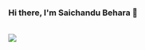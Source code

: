 ### Hi there, I'm Saichandu Behara 👋


<br />

<img src="https://github-readme-stats.vercel.app/api?username=bvnsaichandu&hide_border=true&show_icons=true">

<br />


<!--
**bvnsaichandu/bvnsaichandu** is a ✨ _special_ ✨ repository because its `README.md` (this file) appears on your GitHub profile.

Here are some ideas to get you started:

- 🔭 I’m currently working on ...
- 🌱 I’m currently learning ...
- 👯 I’m looking to collaborate on ...
- 🤔 I’m looking for help with ...
- 💬 Ask me about ...
- 📫 How to reach me: ...
- 😄 Pronouns: ...
- ⚡ Fun fact: ...
-->
